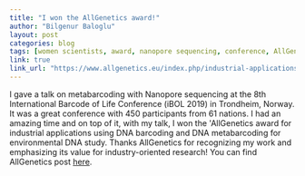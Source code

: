 ```yaml
---
title: "I won the AllGenetics award!"
author: "Bilgenur Baloglu"
layout: post
categories: blog
tags: [women scientists, award, nanopore sequencing, conference, AllGenetics]
link: true
link_url: "https://www.allgenetics.eu/index.php/industrial-applications-dna-barcoding-dna-metabarcoding-prize.html" 
---
```


I gave a talk on metabarcoding with Nanopore sequencing at the 8th International Barcode of Life Conference (iBOL 2019) in Trondheim, Norway. It was a great conference with 450 participants from 61 nations. I had an amazing time and on top of it, with my talk, I won the 'AllGenetics award for industrial applications using DNA barcoding and DNA metabarcoding for environmental DNA study. Thanks AllGenetics for recognizing my work and emphasizing its value for industry-oriented research! You can find AllGenetics post [here](https://www.allgenetics.eu/index.php/industrial-applications-dna-barcoding-dna-metabarcoding-prize.html).
